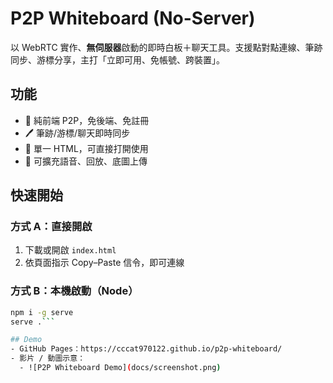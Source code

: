 # P2P Whiteboard (No-Server)

以 WebRTC 實作、**無伺服器**啟動的即時白板＋聊天工具。支援點對點連線、筆跡同步、游標分享，主打「立即可用、免帳號、跨裝置」。

## 功能
- 🚀 純前端 P2P，免後端、免註冊
- 🖊️ 筆跡/游標/聊天即時同步
- 📱 單一 HTML，可直接打開使用
- 🔧 可擴充語音、回放、底圖上傳

## 快速開始
### 方式 A：直接開啟
1. 下載或開啟 `index.html`
2. 依頁面指示 Copy–Paste 信令，即可連線

### 方式 B：本機啟動（Node）
```bash
npm i -g serve
serve .```

## Demo
- GitHub Pages：https://cccat970122.github.io/p2p-whiteboard/
- 影片 / 動圖示意：
  - ![P2P Whiteboard Demo](docs/screenshot.png)
